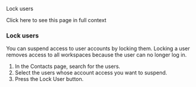Lock users

Click here to see this page in full context

###  Lock users

You can suspend access to user accounts by locking them. Locking a user
removes access to all workspaces because the user can no longer log in.

  1. In the Contacts page, search for the users. 
  2. Select the users whose account access you want to suspend. 
  3. Press the Lock User button. 

